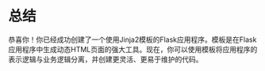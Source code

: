 # 总结

恭喜你！你已经成功创建了一个使用Jinja2模板的Flask应用程序。模板是在Flask应用程序中生成动态HTML页面的强大工具。现在，你可以使用模板将应用程序的表示逻辑与业务逻辑分离，并创建更灵活、更易于维护的代码。
